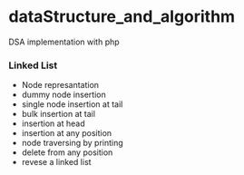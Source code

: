# dataStructure_and_algorithm
DSA implementation with php 

### Linked List
  - Node represantation
  - dummy node insertion
  - single node insertion at tail
  - bulk insertion at tail
  - insertion at head
  - insertion at any position
  - node traversing by printing  
  - delete from any position
  - revese a linked list
